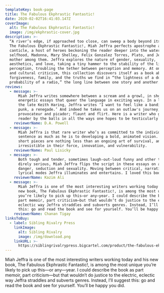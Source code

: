 ```yaml
---
templateKey: book-page
title: The Fabulous Ekphrastic Fantastic!
date: 2020-02-02T16:41:03.147Z
coverImage:
  alt: The Fabulous Ekphrastic Fantastic!
  image: /img/ekphrastic-cover.jpg
description: >-
  “A river’s edge, if approached too close, can sweep a body beyond itself.” In
  The Fabulous Ekphrastic Fantastic!, Miah Jeffra perfects apostrophe as
  canticle, a host of heroes beckoning the reader deeper into the waters of
  selfhood, Madonna, Mary Shelley, Felix Gonzalez Torres, Plato, and Jeffra’s
  mother among them. Jeffra explores the nature of gender, sexuality,
  aesthetics, and love, taking a tiny hammer to the stability of the limits of
  perception, troubling the tether between perception and memory. At once memoir
  and cultural criticism, this collection discovers itself as a book about
  forgiveness, family, and the truths we find in “the lightness of a door,” “the
  probability of a radio,” the long line between one story and another.
reviews:
  - message: >-
      Miah Jeffra writes somewhere between a scream and a growl, in short
      energetic essays that queer the language in exciting ways. In a letter to
      the late Keith Haring, Jeffra writes ‘I want to feel like a bandit, a
      punk, a renegade.’ And indeed he takes us on an outlaw's journey,
      provocateur and picador; flaunt and flirt. Here is a writer who grabs the
      reader by the balls in all the ways one hopes to be testicularly taken.
    reviewerName: D.A. Powell
  - message: >-
      Miah Jeffra is that rare writer who’s as committed to the individual
      sentence as much as he is to developing a bold, animated vision. These
      short pieces are nothing less than an ongoing art of survival, and they’re
      irresistible in their force, innovation, and vulnerability.
    reviewerName: Paul Lisicky
  - message: >-
      Both tough and tender, sometimes laugh-out-loud funny and other times
      direly serious, Miah Jeffra flips the script in these essays on art,
      danger, seduction and sexuality. Moving between critical, narrative,
      lyrical modes Jeffra illuminates and entertains. I loved this book.
    reviewerName: Kazim Ali
  - message: >-
      Miah Jeffra is one of the most interesting writers working today and his
      new book, The Fabulous Ekphrastic Fantastic!, is among the most unique
      you’re likely to pick up this—or any—year. I could describe the book as
      part memoir, part criticism—but that wouldn’t do justice to the electric,
      eclectic way Jeffra straddles and subverts genres. Instead, I’ll suggest
      this: go and read the book and see for yourself. You’ll be happy you did.
    reviewerName: Chanan Tigay
linksToBuy:
  - label: Sibling Rivalry Press
    linkImage:
      alt: Sibling Rivalry
      image: /img/download.png
    linkURL: >-
      https://siblingrivalrypress.bigcartel.com/product/the-fabulous-ekphrastic-fantastic
---
```

Miah Jeffra is one of the most interesting writers working today and his new book, The Fabulous Ekphrastic Fantastic!, is among the most unique you’re likely to pick up this—or any—year. I could describe the book as part memoir, part criticism—but that wouldn’t do justice to the electric, eclectic way Jeffra straddles and subverts genres. Instead, I’ll suggest this: go and read the book and see for yourself. You’ll be happy you did.
